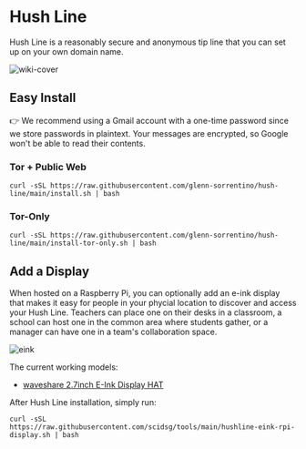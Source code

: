 # Hush Line
Hush Line is a reasonably secure and anonymous tip line that you can set up on your own domain name.

![wiki-cover](https://user-images.githubusercontent.com/28545431/235570788-51e55fe0-8774-453d-a3bf-5517b6d27e60.png)

## Easy Install
👉 We recommend using a Gmail account with a one-time password since we store passwords in plaintext.
Your messages are encrypted, so Google won't be able to read their contents.

### Tor + Public Web
```
curl -sSL https://raw.githubusercontent.com/glenn-sorrentino/hush-line/main/install.sh | bash
```

### Tor-Only
```
curl -sSL https://raw.githubusercontent.com/glenn-sorrentino/hush-line/main/install-tor-only.sh | bash
```

## Add a Display
When hosted on a Raspberry Pi, you can optionally add an e-ink display that makes it easy for people in your phycial location to discover and access your Hush Line. Teachers can place one on their desks in a classroom, a school can host one in the common area where students gather, or a manager can have one in a team's collaboration space. 

![eink](https://user-images.githubusercontent.com/28545431/236740191-84184588-8bcb-4cc6-b41d-a9aa6e50c68b.png)

The current working models:
* [waveshare 2.7inch E-Ink Display HAT](https://www.waveshare.com/2.7inch-e-paper-hat.htm)

After Hush Line installation, simply run:
```
curl -sSL https://raw.githubusercontent.com/scidsg/tools/main/hushline-eink-rpi-display.sh | bash
```
